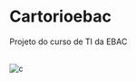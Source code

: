 # Cartorioebac
Projeto do curso de TI da EBAC
<div style="display: inline_block"><br/> <img align="center" alt="c" src=https://img.shields.io/badge/C-00599C?style=for-the-badge&logo=c&logoColor=white
" /> 
